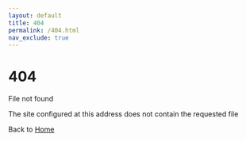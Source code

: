 ```yaml
---
layout: default
title: 404
permalink: /404.html
nav_exclude: true
---
```


# 404

File not found

The site configured at this address does not contain the requested file

Back to [Home]({{site.baseurl}}/)
